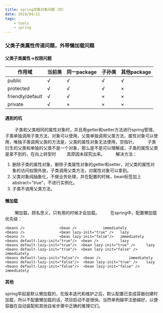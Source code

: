 ```yaml
---
title: spring加载对象问题（坑）
date: 2019/04/21
tags: 
    - tools
    - spring
---
```


### 父类子类属性传递问题，外带懒加载问题
#### 父类子类属性->权限问题
| 作用域 | 当前类 | 同一package | 子孙类 | 其他package |
| ------ | ------ | ------ | ------ | ------ |
| public | √ | √ | √ | √ |
| protected | √ | √ | √ | × |
| friendly/default | √ | √ | × | × |
| private | √ | × | × | × |
<!-- more -->
#### 遇到的坑
&nbsp;&nbsp;&nbsp;&nbsp;&nbsp;&nbsp;&nbsp;&nbsp;子类和父类相同的属性对象时，并且用getter和setter方法进行spring管理。子类单独调用子类方法，对象可以使用，父类单独调用父类方法，属性对象可以使用，唯独子类调用父类的方法是，父类的属性对象无法使用，空指针。
&nbsp;&nbsp;&nbsp;&nbsp;&nbsp;&nbsp;&nbsp;&nbsp;子类衍生的父类和单独的父类不是一个对象，那么是不是可以理解成，子类的属性父类是拿不到的，在向上转型时
&nbsp;&nbsp;&nbsp;&nbsp;&nbsp;&nbsp;&nbsp;&nbsp;其原因未探究出来。
&nbsp;&nbsp;&nbsp;&nbsp;&nbsp;&nbsp;&nbsp;&nbsp;解决方法：
1. 删除子类的属性对象，删除子类属性对象的getter和setter，对父类的属性对象的访问权限外放，子类调用父类方法，对属性对象可以拿到。
2. 父类对象纯抽象化，不做业务处理，并在配置的时候，bean标签加上abstract="true"，不进行实例化。
3. 子类不调用父类方法。

#### 懒加载
&nbsp;&nbsp;&nbsp;&nbsp;&nbsp;&nbsp;&nbsp;&nbsp;懒加载，顾名思义，只有用的时候才会加载。
&nbsp;&nbsp;&nbsp;&nbsp;&nbsp;&nbsp;&nbsp;&nbsp;在spring中，配置懒加载优先级：
```
<beans />                <bean />            immediately  
<beans />                <bean lazy-init="true" />   lazy      
<beans />                <bean lazy-init="false"/>   immediately           
<beans default-lazy-init="true"/>  <bean />          lazy  
<beans default-lazy-init="true"/>  <bean lazy-init="true" />     lazy  
<beans default-lazy-init="true"/>  <bean lazy-init="false" />    immediately  
<beans default-lazy-init="false"/>  <bean />             immediately  
<beans default-lazy-init="false"/>  <bean lazy-init="true" />    lazy  
<beans default-lazy-init="false"/>  <bean lazy-init="false" />   immediately  
```

#### 其他
spring早起是默认懒加载的，在版本迭代和维护之后，默认配置已变成容器创建时加载，所以不配置懒加载的话，项目启动不是很快。当然单例越早注册越好，以便容器在自动装配和其他自省步骤中正确的推理它们。